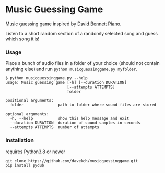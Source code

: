 # Music Guessing Game

Music guessing game inspired by [David Bennett Piano](https://www.youtube.com/watch?v=O5h7nQdWhKg&t=587s).  

Listen to a short random section of a randomly selected song and guess which song it is!

### Usage

Place a bunch of audio files in a folder of your choice (should not contain anything else) and run `python musicguessinggame.py myfolder`.

```
$ python musicguessinggame.py --help
usage: Music guessing game [-h] [--duration DURATION]
                           [--attempts ATTEMPTS]
                           folder

positional arguments:
  folder               path to folder where sound files are stored

optional arguments:
  -h, --help           show this help message and exit
  --duration DURATION  duration of sound samples in seconds
  --attempts ATTEMPTS  number of attempts

```


### Installation

requires Python3.8 or newer

```
git clone https://github.com/davekch/musicguessinggame.git
pip install pydub
```
